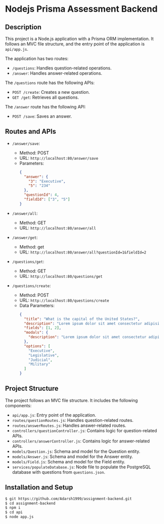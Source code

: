 # Nodejs Prisma Assessment Backend


## Description

This project is a Node.js application with a Prisma ORM implementation. It follows an MVC file structure, and the entry point of the application is `api/app.js`.

The application has two routes:

- `/questions`: Handles question-related operations.
- `/answer`: Handles answer-related operations.

The `/questions` route has the following APIs:

- `POST /create`: Creates a new question.
- `GET /get`: Retrieves all questions.

The `/answer` route has the following API:

- `POST /save`: Saves an answer.

## Routes and APIs

- `/answer/save`:
  - Method: POST
  - URL: `http://localhost:80/answer/save`
  - Parameters:
    ```json
    {
      "answer": {
        "3": "Executive",
        "5": "234"
      },
      "questionId": 4,
      "fieldId": ["3", "5"]
    }
    ```
    
- `/answer/all`:
  - Method: GET
  - URL: `http://localhost:80/answer/all`

- `/answer/get`:
  - Method: get
  - URL: `http://localhost:80/answer/all?questionId=1&fieldId=2`
  
- `/questions/get`:
  - Method: GET
  - URL: `http://localhost:80/questions/get`

- `/questions/create`:
  - Method: POST
  - URL: `http://localhost:80/questions/create`
  - Data Parameters:
    ```json
    {
      "title": "What is the capital of the United States?",
      "description": "Lorem ipsum dolor sit amet consectetur adipisicing elit. Nesciunt sint ex odio et consectetur ullam placeat ea in alias corporis quam, facilis fugiat ipsum, adipisci veritatis, quas natus ipsam nam repellat aliquid expedita. Accusamus non provident perspiciatis nostrum!",
      "fields": [1, 2],
      "modals": {
        "description": "Lorem ipsum dolor sit amet consectetur adipisicing elit. Nesciunt sint ex odio et consectetur ullam placeat ea in alias corporis quam, facilis fugiat ipsum, adipisci veritatis, quas natus ipsam nam repellat aliquid expedita. Accusamus non provident perspiciatis nostrum!"
      },
      "options": [
        "Executive",
        "Legislative",
        "Judicial",
        "Military"
      ]
    }
    ```

## Project Structure

The project follows an MVC file structure. It includes the following components:

- `api/app.js`: Entry point of the application.
- `routes/questionRoutes.js`: Handles question-related routes.
- `routes/answerRoutes.js`: Handles answer-related routes.
- `controllers/questionController.js`: Contains logic for question-related APIs.
- `controllers/answerController.js`: Contains logic for answer-related APIs.
- `models/Question.js`: Schema and model for the Question entity.
- `models/Answer.js`: Schema and model for the Answer entity.
- `models/Field.js`: Schema and model for the Field entity.
- `services/populateDatabase.js`: Node file to populate the PostgreSQL database with questions from `questions.json`.

## Installation and Setup

```bash
$ git https://github.com/Adarsh1999/assignment-backend.git
$ cd assignment-backend
$ npm i
$ cd api
$ node app.js
```



